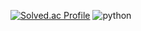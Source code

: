[![Solved.ac Profile](http://mazassumnida.wtf/api/v2/generate_badge?boj=janghb3730)](https://solved.ac/janghb3730/)
![python](https://img.shields.io/badge/Python-3776AB.svg?&style=for-the-badge&logo=python&logoColor=white)
